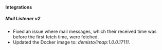 
#### Integrations
##### Mail Listener v2
- Fixed an issue where mail messages, which their received time was before the first fetch time, were fetched.
- Updated the Docker image to: *demisto/imap:1.0.0.17111*.